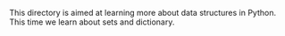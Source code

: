 This directory is aimed at learning more about data structures in Python. 
This time we learn about sets and dictionary.
